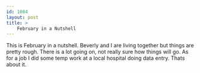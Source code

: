 ```yaml
---
id: 1084
layout: post
title: >
    February in a Nutshell
---
```


This is February in a nutshell. Beverly and I are living together but things are pretty rough. There is a lot going on, not really sure how things will go. As for a job I did some temp work at a local hospital doing data entry. Thats about it.

